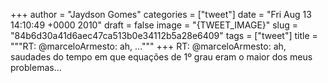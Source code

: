 
+++
author = "Jaydson Gomes"
categories = ["tweet"]
date = "Fri Aug 13 14:10:49 +0000 2010"
draft = false
image = "{TWEET_IMAGE}"
slug = "84b6d30a41d6aec47ca513b0e34112b5a28e6409"
tags = ["tweet"]
title = """RT: @marceloArmesto: ah, ..."""
+++
RT: @marceloArmesto: ah, saudades do tempo em que equações de 1º grau eram o maior dos meus problemas...
